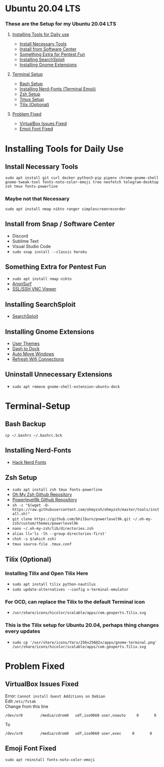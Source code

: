 # Ubuntu 20.04 LTS
### These are the Setup for my Ubuntu 20.04 LTS

1. [Installing Tools for Daily use](#Installing-Tools-for-Daily-Use)
    - [Install Necessary Tools](#Install-Necessary-Tools)
    - [Install from Software Center](#Install-from-Software-Center)
    - [Something Extra for Pentest Fun](#Something-Extra-for-Pentest-Fun)
    - [Installing SearchSploit](#Installing-SearchSploit)
    - [Installing Gnome Extensions](#Installing-Gnome-Extensions)

2. [Terminal Setup](#Terminal-Setup)
    - [Bash Setup](#Bash-Backup)
    - [Installing Nerd-Fonts (Terminal Emoji)](#Installing-Nerd-Fonts)
    - [Zsh Setup](#Zsh-Setup)
    - [Tmux Setup](#Tmux-Setup)
    - [Tilix (Optional)](#tilix)
    
3. [Problem Fixed](#Problem-Fixed)
    - [VirtualBox Issues Fixed](#VirtualBox-Issues-Fixed)
    - [Emoji Font Fixed](#Emoji-Font-Fixed)
    
# Installing Tools for Daily Use
## Install Necessary Tools
`sudo apt install git curl docker python3-pip pipenv chrome-gnome-shell gnome-tweak-tool fonts-noto-color-emoji tree neofetch telegram-desktop zsh tmux fonts-powerline`

### Maybe not that Necessary
`sudo apt install nmap nikto ranger simplescreenrecorder`

## Install from Snap / Software Center
- Discord
- Sublime Text
- Visual Studio Code
- `sudo snap install --classic heroku`

## Something Extra for Pentest Fun
- `sudo apt install nmap nikto`
- [AnonSurf](https://github.com/ParrotSec/anonsurf)
- [SSL/SSH VNC Viewer](http://ssvnc.sourceforge.net/)

## Installing SearchSploit
- [SearchSploit](https://github.com/offensive-security/exploitdb)

## Installing Gnome Extensions
- [User Themes](https://extensions.gnome.org/extension/19/user-themes/)
- [Dash to Dock](https://extensions.gnome.org/extension/307/dash-to-dock/)
- [Auto Move Windows](https://extensions.gnome.org/extension/16/auto-move-windows/)
- [Refresh Wifi Connections](https://extensions.gnome.org/extension/905/refresh-wifi-connections/)

## Uninstall Unnecessary Extensions
- `sudo apt remove gnome-shell-extension-ubuntu-dock`

# Terminal-Setup
## Bash Backup
```
cp ~/.bashrc ~/.bashrc.bck
```

## Installing Nerd-Fonts
- [Hack Nerd Fonts](https://github.com/ryanoasis/nerd-fonts/blob/master/patched-fonts/Hack/Regular/complete/Hack%20Regular%20Nerd%20Font%20Complete.ttf)

## Zsh Setup
- `sudo apt install zsh tmux fonts-powerline`
- [Oh My Zsh Github Repository](https://github.com/ohmyzsh/ohmyzsh)
- [Powerlevel9k Github Repository](https://github.com/Powerlevel9k/powerlevel9k)
- `sh -c "$(wget -O- https://raw.githubusercontent.com/ohmyzsh/ohmyzsh/master/tools/install.sh)"`
- `git clone https://github.com/bhilburn/powerlevel9k.git ~/.oh-my-zsh/custom/themes/powerlevel9k`
- `nano ~/.oh-my-zsh/lib/directories.zsh`
- `alias ll='ls -lh --group-directories-first'`
- `chsh -s $(which zsh)`
- `tmux source-file .tmux.conf`

<a name="tilix"></a>
## Tilix (Optional)
### Installing Tilix and Open Tilix Here
- `sudo apt install tilix python-nautilus`
- `sudo update-alternatives --config x-terminal-emulator`

### For OCD, can replace the Tilix to the default Terminal icon
- `/usr/share/icons/hicolor/scalable/apps/com.gexperts.Tilix.svg`

### This is the Tilix setup for Ubuntu 20.04, perhaps thing changes every updates  
- `sudo cp '/usr/share/icons/Yaru/256x256@2x/apps/gnome-terminal.png' /usr/share/icons/hicolor/scalable/apps/com.gexperts.Tilix.svg`


# Problem Fixed
## VirtualBox Issues Fixed
Error: `Cannot install Guest Additions on Debian`  
Edit `/etc/fstab`  
Change from this line  
```
/dev/sr0        /media/cdrom0   udf,iso9660 user,noauto     0       0
```

To  
```
/dev/sr0        /media/cdrom0   udf,iso9660 user,exec     0       0
```

## Emoji Font Fixed
`sudo apt reinstall fonts-noto-color-emoji`

